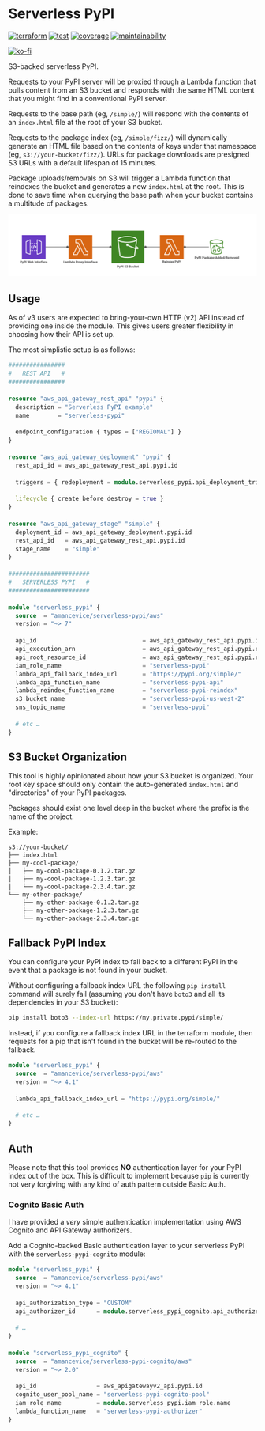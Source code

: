 # Serverless PyPI

[![terraform](https://img.shields.io/github/v/tag/amancevice/terraform-aws-serverless-pypi?color=62f&label=version&logo=terraform&style=flat-square)](https://registry.terraform.io/modules/amancevice/serverless-pypi/aws)
[![test](https://img.shields.io/github/actions/workflow/status/amancevice/terraform-aws-serverless-pypi/test.yml?logo=github&style=flat-square)](https://github.com/amancevice/terraform-aws-serverless-pypi/actions/workflows/test.yml)
[![coverage](https://img.shields.io/codeclimate/coverage/amancevice/terraform-aws-serverless-pypi?logo=code-climate&style=flat-square)](https://codeclimate.com/github/amancevice/terraform-aws-serverless-pypi/test_coverage)
[![maintainability](https://img.shields.io/codeclimate/maintainability/amancevice/terraform-aws-serverless-pypi?logo=code-climate&style=flat-square)](https://codeclimate.com/github/amancevice/terraform-aws-serverless-pypi/maintainability)

[![ko-fi](https://ko-fi.com/img/githubbutton_sm.svg)](https://ko-fi.com/smallweirdnumber)

S3-backed serverless PyPI.

Requests to your PyPI server will be proxied through a Lambda function that pulls content from an S3 bucket and responds with the same HTML content that you might find in a conventional PyPI server.

Requests to the base path (eg, `/simple/`) will respond with the contents of an `index.html` file at the root of your S3 bucket.

Requests to the package index (eg, `/simple/fizz/`) will dynamically generate an HTML file based on the contents of keys under that namespace (eg, `s3://your-bucket/fizz/`). URLs for package downloads are presigned S3 URLs with a default lifespan of 15 minutes.

Package uploads/removals on S3 will trigger a Lambda function that reindexes the bucket and generates a new `index.html` at the root. This is done to save time when querying the base path when your bucket contains a multitude of packages.

![Serverless PyPI](./docs/serverless-pypi.png)

## Usage

As of v3 users are expected to bring-your-own HTTP (v2) API instead of providing one inside the module. This gives users greater flexibility in choosing how their API is set up.

The most simplistic setup is as follows:

```terraform
################
#   REST API   #
################

resource "aws_api_gateway_rest_api" "pypi" {
  description = "Serverless PyPI example"
  name        = "serverless-pypi"

  endpoint_configuration { types = ["REGIONAL"] }
}

resource "aws_api_gateway_deployment" "pypi" {
  rest_api_id = aws_api_gateway_rest_api.pypi.id

  triggers = { redeployment = module.serverless_pypi.api_deployment_trigger }

  lifecycle { create_before_destroy = true }
}

resource "aws_api_gateway_stage" "simple" {
  deployment_id = aws_api_gateway_deployment.pypi.id
  rest_api_id   = aws_api_gateway_rest_api.pypi.id
  stage_name    = "simple"
}

#######################
#   SERVERLESS PYPI   #
#######################

module "serverless_pypi" {
  source  = "amancevice/serverless-pypi/aws"
  version = "~> 7"

  api_id                              = aws_api_gateway_rest_api.pypi.id
  api_execution_arn                   = aws_api_gateway_rest_api.pypi.execution_arn
  api_root_resource_id                = aws_api_gateway_rest_api.pypi.root_resource_id
  iam_role_name                       = "serverless-pypi"
  lambda_api_fallback_index_url       = "https://pypi.org/simple/"
  lambda_api_function_name            = "serverless-pypi-api"
  lambda_reindex_function_name        = "serverless-pypi-reindex"
  s3_bucket_name                      = "serverless-pypi-us-west-2"
  sns_topic_name                      = "serverless-pypi"

  # etc …
}
```

## S3 Bucket Organization

This tool is highly opinionated about how your S3 bucket is organized. Your root key space should only contain the auto-generated `index.html` and "directories" of your PyPI packages.

Packages should exist one level deep in the bucket where the prefix is the name of the project.

Example:

```plain
s3://your-bucket/
├── index.html
├── my-cool-package/
│   ├── my-cool-package-0.1.2.tar.gz
│   ├── my-cool-package-1.2.3.tar.gz
│   └── my-cool-package-2.3.4.tar.gz
└── my-other-package/
    ├── my-other-package-0.1.2.tar.gz
    ├── my-other-package-1.2.3.tar.gz
    └── my-other-package-2.3.4.tar.gz
```

## Fallback PyPI Index

You can configure your PyPI index to fall back to a different PyPI in the event that a package is not found in your bucket.

Without configuring a fallback index URL the following `pip install` command will surely fail (assuming you don't have `boto3` and all its dependencies in your S3 bucket):

```bash
pip install boto3 --index-url https://my.private.pypi/simple/
```

Instead, if you configure a fallback index URL in the terraform module, then requests for a pip that isn't found in the bucket will be re-routed to the fallback.

```terraform
module "serverless_pypi" {
  source  = "amancevice/serverless-pypi/aws"
  version = "~> 4.1"

  lambda_api_fallback_index_url = "https://pypi.org/simple/"

  # etc …
}
```

## Auth

Please note that this tool provides **NO** authentication layer for your PyPI index out of the box. This is difficult to implement because `pip` is currently not very forgiving with any kind of auth pattern outside Basic Auth.

### Cognito Basic Auth

I have provided a _very_ simple authentication implementation using AWS Cognito and API Gateway authorizers.

Add a Cognito-backed Basic authentication layer to your serverless PyPI with the `serverless-pypi-cognito` module:

```terraform
module "serverless_pypi" {
  source  = "amancevice/serverless-pypi/aws"
  version = "~> 4.1"

  api_authorization_type = "CUSTOM"
  api_authorizer_id      = module.serverless_pypi_cognito.api_authorizer.id

  # …
}

module "serverless_pypi_cognito" {
  source  = "amancevice/serverless-pypi-cognito/aws"
  version = "~> 2.0"

  api_id                 = aws_apigatewayv2_api.pypi.id
  cognito_user_pool_name = "serverless-pypi-cognito-pool"
  iam_role_name          = module.serverless_pypi.iam_role.name
  lambda_function_name   = "serverless-pypi-authorizer"
}
```
